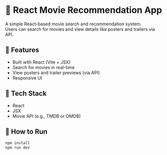 # 🎥 React Movie Recommendation App

A simple React-based movie search and recommendation system.  
Users can search for movies and view details like posters and trailers via API.

## 🚀 Features
- Built with React (Vite + JSX)
- Search for movies in real-time
- View posters and trailer previews (via API)
- Responsive UI

## 🧠 Tech Stack
- React
- JSX
- Movie API (e.g., TMDB or OMDB)

## 🔧 How to Run

```bash
npm install
npm run dev
